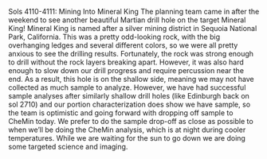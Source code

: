 Sols 4110-4111: Mining Into Mineral King 
 The planning team came in after the weekend to see another beautiful Martian drill hole on the target Mineral King! Mineral King is named after a silver mining district in Sequoia National Park, California. This was a pretty odd-looking rock, with the big overhanging ledges and several different colors, so we were all pretty anxious to see the drilling results. Fortunately, the rock was strong enough to drill without the rock layers breaking apart. However, it was also hard enough to slow down our drill progress and require percussion near the end. As a result, this hole is on the shallow side, meaning we may not have collected as much sample to analyze. However, we have had successful sample analyses after similarly shallow drill holes (like Edinburgh back on sol 2710) and our portion characterization does show we have sample, so the team is optimistic and going forward with dropping off sample to CheMin today. We prefer to do the sample drop-off as close as possible to when we’ll be doing the CheMin analysis, which is at night during cooler temperatures. While we are waiting for the sun to go down we are doing some targeted science and imaging.